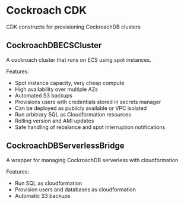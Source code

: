 # Cockroach CDK
CDK constructs for provisioning CockroachDB clusters

## CockroachDBECSCluster
A cockroach cluster that runs on ECS using spot instances.

Features:
* Spot instance capacity, very cheap compute
* High availability over multiple AZs
* Automated S3 backups
* Provisions users with credentials stored in secrets manager
* Can be deployed as publicly available or VPC isolated
* Run arbitrary SQL as Cloudformation resources
* Rolling version and AMI updates
* Safe handling of rebalance and spot interruption notifications

## CockroachDBServerlessBridge
A wrapper for managing CockroachDB serverless with cloudformation

Features:
* Run SQL as cloudformation
* Provision users and databases as cloudformation
* Automatic S3 backups

